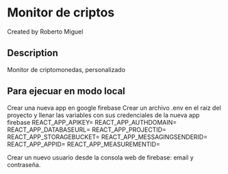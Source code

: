 # Monitor de criptos

Created by Roberto Miguel

## Description

Monitor de criptomonedas, personalizado

## Para ejecuar en modo local

Crear una nueva app en google firebase
Crear un archivo .env en el raiz del proyecto y llenar las variables con sus credenciales de la nueva app firebase
REACT_APP_APIKEY=
REACT_APP_AUTHDOMAIN=
REACT_APP_DATABASEURL=
REACT_APP_PROJECTID=
REACT_APP_STORAGEBUCKET=
REACT_APP_MESSAGINGSENDERID=
REACT_APP_APPID=
REACT_APP_MEASUREMENTID=

Crear un nuevo usuario desde la consola web de firebase:
email y contraseña.
